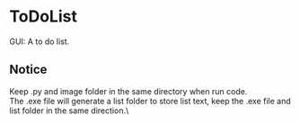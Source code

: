 # ToDoList
GUI: A to do list.

## Notice
Keep .py and image folder in the same directory when run code.\
The .exe file will generate a list folder to store list text, keep the .exe file and list folder in the same direction.\
